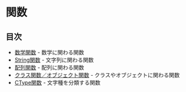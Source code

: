 # 関数

## 目次

- [数学関数](/functions/math/README.md) - 数学に関わる関数
- [String関数](/functions/strings/README.md) - 文字列に関わる関数
- [配列関数](/functions/array/README.md) - 配列に関わる関数
- [クラス関数／オブジェクト関数](/functions/classobj/README.md) - クラスやオブジェクトに関わる関数
- [CType関数](/functions/ctype/README.md) - 文字種を分類する関数
